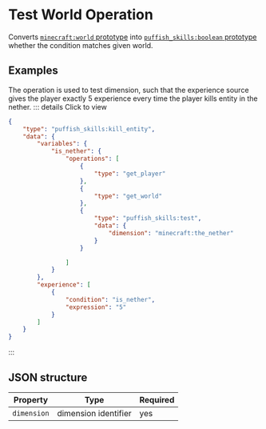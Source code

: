 # Test World Operation

Converts [`minecraft:world` prototype](/creators/configuration/calculations/prototypes/built-in/world) into [`puffish_skills:boolean` prototype](/creators/configuration/calculations/prototypes/built-in/boolean) whether the condition matches given world.

## Examples

The operation is used to test dimension, such that the experience source gives the player exactly 5 experience every time the player kills entity in the nether.
::: details Click to view
```json
{
	"type": "puffish_skills:kill_entity",
	"data": {
		"variables": {
			"is_nether": {
				"operations": [
					{
						"type": "get_player"
					},
					{
						"type": "get_world"
					},
					{
						"type": "puffish_skills:test",
						"data": {
							"dimension": "minecraft:the_nether"
						}
					}

				]
			}
		},
		"experience": [
			{
				"condition": "is_nether",
				"expression": "5"
			}
		]
	}
}
```
:::

## JSON structure

|Property|Type|Required|
|-|-|-|
|`dimension`|dimension identifier|yes|